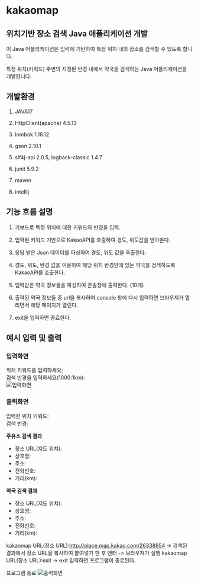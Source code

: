 # kakaomap
## 위치기반 장소 검색 Java 애플리케이션 개발

이 Java 어플리케이션은 입력에 기반하여 특정 위치 내의 장소를 검색할 수 있도록 합니다.

특정 위치(키워드) 주변의 지정된 반경 내에서 약국을 검색하는 Java 어플리케이션을 개발합니다.

## 개발환경
1. JAVA17

2. HttpClient(apache) 4.5.13

3. lombok 1.18.12

4. gson 2.10.1

5. slf4j-api 2.0.5, logback-classic 1.4.7

6. junit 5.9.2

7. maven

8. intellij

## 기능 흐름 설명
1. 키보드로 특정 위치에 대한 키워드와 반경을 입력.

2. 입력된 키워드 기반으로 KakaoAPI를 호출하여 경도, 위도값을 받아온다.

3. 응답 받은 Json 데이터를 파싱하여 경도, 위도 값을 추출한다.

4. 경도, 위도, 반경 값을 이용하여 해당 위치 반경안에 있는 약국을 검색하도록 KakaoAPI를 호출한다.

5. 입력받은 약국 정보들을 파싱하여 콘솔창에 출력한다. (10개)

6. 출력된 약국 정보들 중 url을 복사하여 console 창에 다시 입력하면 브라우저가 열리면서 해당 페이지가 열린다.

7. exit을 입력하면 종료한다.


## 예시 입력 및 출력

### 입력화면
위치 키워드를 입력하세요:  
검색 반경을 입력하세요(1000:1km):  
![입력화면](https://github.com/jojojojocho/kakaomap/assets/43841476/80a6067a-7362-4f6d-9bb5-28762fb29484)


### 출력화면

입력한 위치 키워드:  
검색 반경:  

**주유소 검색 결과**
- 장소 URL(지도 위치):
- 상호명:
- 주소:
- 전화번호:
- 거리(km):

**약국 검색 결과**
- 장소 URL(지도 위치):
- 상호명:
- 주소:
- 전화번호:
- 거리(km):

kakaomap URL(장소 URL):http://place.map.kakao.com/26338954 -> 검색된 결과에서 장소 URL을 복사하여 붙여넣기 한 후 엔터 -> 브라우져가 실행
kakaomap URL(장소 URL):exit -> exit 입력하면 프로그램이 종료된다.

프로그램 종료
![출력화면](https://github.com/jojojojocho/kakaomap/assets/43841476/70708b42-31e3-4129-bca3-5de783410a88)

